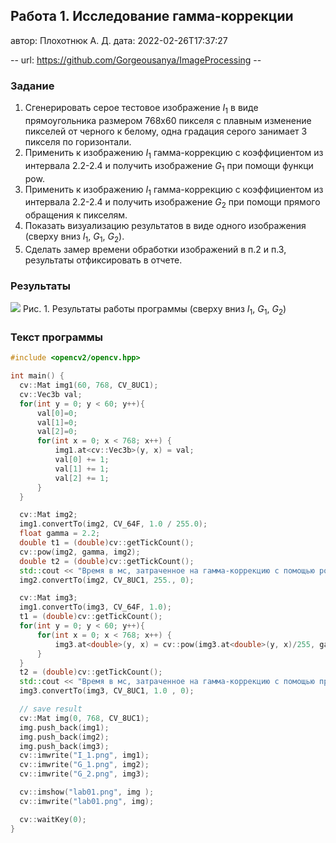 ## Работа 1. Исследование гамма-коррекции
автор: Плохотнюк А. Д.
дата: 2022-02-26T17:37:27

-- url: https://github.com/Gorgeousanya/ImageProcessing --

### Задание
1. Сгенерировать серое тестовое изображение $I_1$ в виде прямоугольника размером 768х60 пикселя с плавным изменение пикселей от черного к белому, одна градация серого занимает 3 пикселя по горизонтали.
2. Применить  к изображению $I_1$ гамма-коррекцию с коэффициентом из интервала 2.2-2.4 и получить изображение $G_1$ при помощи функци pow.
3. Применить  к изображению $I_1$ гамма-коррекцию с коэффициентом из интервала 2.2-2.4 и получить изображение $G_2$ при помощи прямого обращения к пикселям.
4. Показать визуализацию результатов в виде одного изображения (сверху вниз $I_1$, $G_1$, $G_2$).
5. Сделать замер времени обработки изображений в п.2 и п.3, результаты отфиксировать в отчете.

### Результаты

![](lab01.png)
Рис. 1. Результаты работы программы (сверху вниз $I_1$, $G_1$, $G_2$)

### Текст программы

```cpp
#include <opencv2/opencv.hpp>

int main() {
  cv::Mat img1(60, 768, CV_8UC1);
  cv::Vec3b val;
  for(int y = 0; y < 60; y++){
      val[0]=0;
      val[1]=0;
      val[2]=0;
      for(int x = 0; x < 768; x++) {
          img1.at<cv::Vec3b>(y, x) = val;
          val[0] += 1;
          val[1] += 1;
          val[2] += 1;
      }
  }

  cv::Mat img2;
  img1.convertTo(img2, CV_64F, 1.0 / 255.0);
  float gamma = 2.2;
  double t1 = (double)cv::getTickCount();
  cv::pow(img2, gamma, img2);
  double t2 = (double)cv::getTickCount();
  std::cout << "Время в мс, затраченное на гамма-коррекцию с помощью pow: " <<1000 * ((t2 - t1) / cv::getTickFrequency()) << '\n';
  img2.convertTo(img2, CV_8UC1, 255., 0);

  cv::Mat img3;
  img1.convertTo(img3, CV_64F, 1.0);
  t1 = (double)cv::getTickCount();
  for(int y = 0; y < 60; y++){
      for(int x = 0; x < 768; x++) {
          img3.at<double>(y, x) = cv::pow(img3.at<double>(y, x)/255, gamma)*255.0;
      }
  }
  t2 = (double)cv::getTickCount();
  std::cout << "Время в мс, затраченное на гамма-коррекцию с помощью прямого обращения к пикселям : " <<1000 * ((t2 - t1) / cv::getTickFrequency()) << '\n';
  img3.convertTo(img3, CV_8UC1, 1.0 , 0);

  // save result
  cv::Mat img(0, 768, CV_8UC1);
  img.push_back(img1);
  img.push_back(img2);
  img.push_back(img3);
  cv::imwrite("I_1.png", img1);
  cv::imwrite("G_1.png", img2);
  cv::imwrite("G_2.png", img3);

  cv::imshow("lab01.png", img );
  cv::imwrite("lab01.png", img);

  cv::waitKey(0);
}

